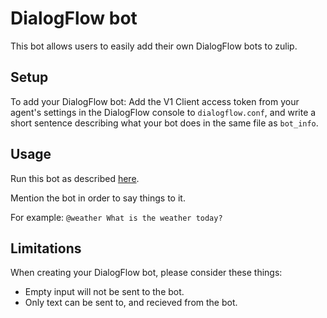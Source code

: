 # DialogFlow bot
This bot allows users to easily add their own DialogFlow bots to zulip.

## Setup
To add your DialogFlow bot:
Add the V1 Client access token from your agent's settings in the DialogFlow console to
`dialogflow.conf`, and write a short sentence describing what your bot does in the same file
as `bot_info`.

## Usage

Run this bot as described
[here](https://zulip.com/api/running-bots#running-a-bot).

Mention the bot in order to say things to it.

For example: `@weather What is the weather today?`


## Limitations
When creating your DialogFlow bot, please consider these things:

- Empty input will not be sent to the bot.
- Only text can be sent to, and recieved from the bot.
